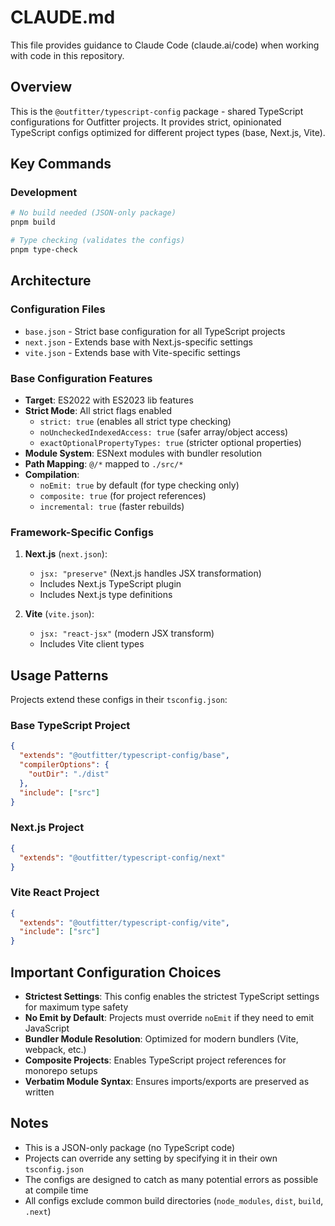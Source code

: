 # CLAUDE.md

This file provides guidance to Claude Code (claude.ai/code) when working with
code in this repository.

## Overview

This is the `@outfitter/typescript-config` package - shared TypeScript
configurations for Outfitter projects. It provides strict, opinionated
TypeScript configs optimized for different project types (base, Next.js, Vite).

## Key Commands

### Development

```bash
# No build needed (JSON-only package)
pnpm build

# Type checking (validates the configs)
pnpm type-check
```

## Architecture

### Configuration Files

- `base.json` - Strict base configuration for all TypeScript projects
- `next.json` - Extends base with Next.js-specific settings
- `vite.json` - Extends base with Vite-specific settings

### Base Configuration Features

- **Target**: ES2022 with ES2023 lib features
- **Strict Mode**: All strict flags enabled
  - `strict: true` (enables all strict type checking)
  - `noUncheckedIndexedAccess: true` (safer array/object access)
  - `exactOptionalPropertyTypes: true` (stricter optional properties)
- **Module System**: ESNext modules with bundler resolution
- **Path Mapping**: `@/*` mapped to `./src/*`
- **Compilation**:
  - `noEmit: true` by default (for type checking only)
  - `composite: true` (for project references)
  - `incremental: true` (faster rebuilds)

### Framework-Specific Configs

1. **Next.js** (`next.json`):

   - `jsx: "preserve"` (Next.js handles JSX transformation)
   - Includes Next.js TypeScript plugin
   - Includes Next.js type definitions

2. **Vite** (`vite.json`):
   - `jsx: "react-jsx"` (modern JSX transform)
   - Includes Vite client types

## Usage Patterns

Projects extend these configs in their `tsconfig.json`:

### Base TypeScript Project

```json
{
  "extends": "@outfitter/typescript-config/base",
  "compilerOptions": {
    "outDir": "./dist"
  },
  "include": ["src"]
}
```

### Next.js Project

```json
{
  "extends": "@outfitter/typescript-config/next"
}
```

### Vite React Project

```json
{
  "extends": "@outfitter/typescript-config/vite",
  "include": ["src"]
}
```

## Important Configuration Choices

- **Strictest Settings**: This config enables the strictest TypeScript settings
  for maximum type safety
- **No Emit by Default**: Projects must override `noEmit` if they need to emit
  JavaScript
- **Bundler Module Resolution**: Optimized for modern bundlers (Vite, webpack,
  etc.)
- **Composite Projects**: Enables TypeScript project references for monorepo
  setups
- **Verbatim Module Syntax**: Ensures imports/exports are preserved as written

## Notes

- This is a JSON-only package (no TypeScript code)
- Projects can override any setting by specifying it in their own
  `tsconfig.json`
- The configs are designed to catch as many potential errors as possible at
  compile time
- All configs exclude common build directories (`node_modules`, `dist`, `build`,
  `.next`)
